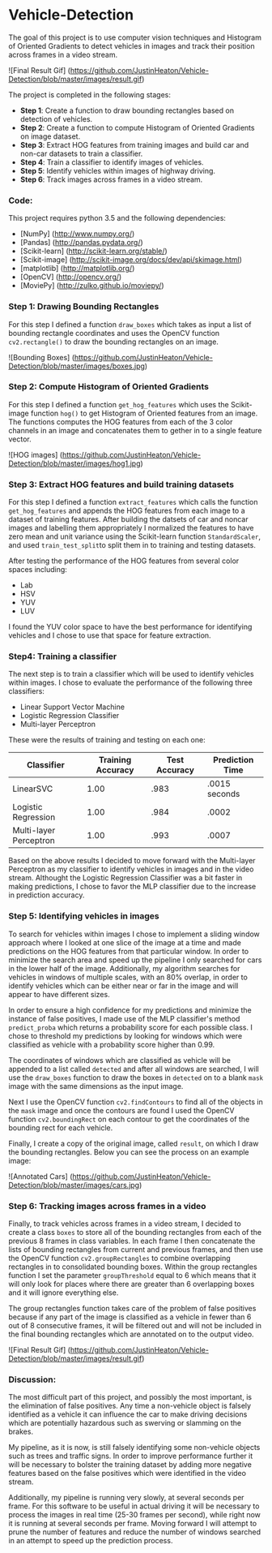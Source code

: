 # Vehicle-Detection
The goal of this project is to use computer vision techniques and Histogram of Oriented Gradients to detect vehicles in images and track their position across frames in a video stream.

![Final Result Gif] (https://github.com/JustinHeaton/Vehicle-Detection/blob/master/images/result.gif)

The project is completed in the following stages:
* **Step 1**: Create a function to draw bounding rectangles based on detection of vehicles.
* **Step 2**: Create a function to compute Histogram of Oriented Gradients on image dataset.
* **Step 3**: Extract HOG features from training images and build car and non-car datasets to train a classifier.
* **Step 4**: Train a classifier to identify images of vehicles.
* **Step 5**: Identify vehicles within images of highway driving.
* **Step 6**: Track images across frames in a video stream.

### Code:
This project requires python 3.5 and the following dependencies:
- [NumPy] (http://www.numpy.org/)
- [Pandas] (http://pandas.pydata.org/)
- [Scikit-learn] (http://scikit-learn.org/stable/)
- [Scikit-image] (http://scikit-image.org/docs/dev/api/skimage.html)
- [matplotlib] (http://matplotlib.org/)
- [OpenCV] (http://opencv.org/)
- [MoviePy] (http://zulko.github.io/moviepy/)

### Step 1: Drawing Bounding Rectangles

For this step I defined a function `draw_boxes` which takes as input a list of bounding rectangle coordinates and uses the OpenCV function `cv2.rectangle()` to draw the bounding rectangles on an image.

![Bounding Boxes] (https://github.com/JustinHeaton/Vehicle-Detection/blob/master/images/boxes.jpg)

### Step 2: Compute Histogram of Oriented Gradients

For this step I defined a function `get_hog_features` which uses the Scikit-image function `hog()` to get Histogram of Oriented features from an image. The functions computes the HOG features from each of the 3 color channels in an image and concatenates them to gether in to a single feature vector. 

![HOG images] (https://github.com/JustinHeaton/Vehicle-Detection/blob/master/images/hog1.jpg)

### Step 3: Extract HOG features and build training datasets

For this step I defined a function `extract_features` which calls the function `get_hog_features` and appends the HOG features from each image to a dataset of training features. After building the datsets of car and noncar images and labelling them appropriately I normalized the features to have zero mean and unit variance using the Scikit-learn function `StandardScaler`, and used `train_test_split`to split them in to training and testing datasets. 

After testing the performance of the HOG features from several color spaces including:
* Lab
* HSV
* YUV
* LUV

I found the YUV color space to have the best performance for identifying vehicles and I chose to use that space for feature extraction.

### Step4: Training a classifier

The next step is to train a classifier which will be used to identify vehicles within images. I chose to evaluate the performance of the following three classifiers:
* Linear Support Vector Machine
* Logistic Regression Classifier
* Multi-layer Perceptron

These were the results of training and testing on each one:

|Classifier|Training Accuracy|Test Accuracy|Prediction Time|
|----------|-----------------|-------------|---------------|
|LinearSVC |1.00|.983|.0015 seconds|
|Logistic Regression|1.00|.984|.0002|
|Multi-layer Perceptron|1.00|.993|.0007|

Based on the above results I decided to move forward with the Multi-layer Perceptron as my classifier to identify vehicles in images and in the video stream. Althought the Logistic Regression Classifier was a bit faster in making predictions, I chose to favor the MLP classifier due to the increase in prediction accuracy.

### Step 5: Identifying vehicles in images

To search for vehicles within images I chose to implement a sliding window approach where I looked at one slice of the image at a time and made predictions on the HOG features from that particular window. In order to minimize the search area and speed up the pipeline I only searched for cars in the lower half of the image. Additionally, my algorithm searches for vehicles in windows of multiple scales, with an 80% overlap, in order to identify vehicles which can be either near or far in the image and will appear to have different sizes.

In order to ensure a high confidence for my predictions and minimize the instance of false positives, I made use of the MLP classifier's method `predict_proba` which returns a probability score for each possible class. I chose to threshold my predictions by looking for windows which were classified as vehicle with a probability score higher than 0.99.

The coordinates of windows which are classified as vehicle will be appended to a list called `detected` and after all windows are searched, I will use the `draw_boxes` function to draw the boxes in `detected` on to a blank `mask` image with the same dimensions as the input image. 

Next I use the OpenCV function `cv2.findContours` to find all of the objects in the `mask` image and once the contours are found I used the OpenCV function `cv2.boundingRect` on each contour to get the coordinates of the bounding rect for each vehicle.

Finally, I create a copy of the original image, called `result`, on which I draw the bounding rectangles. Below you can see the process on an example image:

![Annotated Cars] (https://github.com/JustinHeaton/Vehicle-Detection/blob/master/images/cars.jpg)

### Step 6: Tracking images across frames in a video

Finally, to track vehicles across frames in a video stream, I decided to create a class `boxes` to store all of the bounding rectangles from each of the previous 8 frames in class variables. In each frame I then concatenate the lists of bounding rectangles from current and previous frames, and then use the OpenCV function `cv2.groupRectangles` to combine overlapping rectangles in to consolidated bounding boxes. Within the group rectangles function I set the parameter `groupThreshold` equal to 6 which means that it will only look for places where there are greater than 6 overlapping boxes and it will ignore everything else. 

The group rectangles function takes care of the problem of false positives because if any part of the image is classified as a vehicle in fewer than 6 out of 8 consecutive frames, it will be filtered out and will not be included in the final bounding rectangles which are annotated on to the output video. 

![Final Result Gif] (https://github.com/JustinHeaton/Vehicle-Detection/blob/master/images/result.gif)

### Discussion: 

The most difficult part of this project, and possibly the most important, is the elimination of false positives. Any time a non-vehicle object is falsely identified as a vehicle it can influence the car to make driving decisions which are potentially hazardous such as swerving or slamming on the brakes. 

My pipeline, as it is now, is still falsely identifying some non-vehicle objects such as trees and traffic signs. In order to improve performance further it will be necessary to bolster the training dataset by adding more negative features based on the false positives which were identified in the video stream. 

Additionally, my pipeline is running very slowly, at several seconds per frame. For this software to be useful in actual driving it will be necessary to process the images in real time (25-30 frames per second), while right now it is running at several seconds per frame. Moving forward I will attempt to prune the number of features and reduce the number of windows searched in an attempt to speed up the prediction process. 
